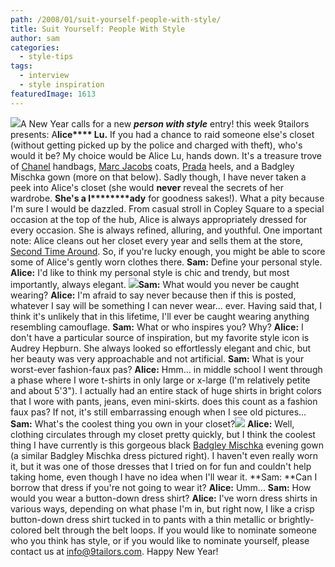 ```yaml
---
path: /2008/01/suit-yourself-people-with-style/
title: Suit Yourself: People With Style
author: sam
categories: 
  - style-tips
tags: 
  - interview
  - style inspiration
featuredImage: 1613
---
```

[![](http://bp1.blogger.com/_RlJ3L7W6dBw/R3vlbFYQ-AI/AAAAAAAABXM/7wzQWUKGv9Y/s320/Alice_Oct07.JPG)](http://bp1.blogger.com/_RlJ3L7W6dBw/R3vlbFYQ-AI/AAAAAAAABXM/7wzQWUKGv9Y/s1600-h/Alice_Oct07.JPG)A New Year calls for a new **_person with style_** entry! this week 9tailors presents: A**lice**** Lu.** If you had a chance to raid someone else's closet (without getting picked up by the police and charged with theft), who's would it be? My choice would be Alice Lu, hands down. It's a treasure trove of [Chanel](http://www.chanel.com/) handbags, [Marc Jacobs](http://www.marcjacobs.com/) coats, [Prada](http://www.prada.com/) heels, and a Badgley Mischka gown (more on that below). Sadly though, I have never taken a peek into Alice's closet (she would ****never**** reveal the secrets of her wardrobe. ****She's a l********ady**** for goodness sakes!). What a pity because I'm sure I would be dazzled. From casual stroll in Copley Square to a special occasion at the top of the hub, Alice is always appropriately dressed for every occasion. She is always refined, alluring, and youthful. One important note: Alice cleans out her closet every year and sells them at the store, [Second Time Around](http://www.secondtimearound.net/). So, if you're lucky enough, you might be able to score some of Alice's gently worn clothes there. **Sam:** Define your personal style. **Alice:** I'd like to think my personal style is chic and trendy, but most importantly, always elegant.  [![](http://iokanaan.net/blog/images/AudreyHepburn.jpg)](http://iokanaan.net/blog/images/AudreyHepburn.jpg)**Sam:** What would you never be caught wearing? **Alice:** I'm afraid to say never because then if this is posted, whatever I say will be something I can never wear... ever. Having said that, I think it's unlikely that in this lifetime, I'll ever be caught wearing anything resembling camouflage. **Sam:** What or who inspires you? Why? **Alice:** I don't have a particular source of inspiration, but my favorite style icon is Audrey Hepburn. She always looked so effortlessly elegant and chic, but her beauty was very approachable and not artificial. **Sam:** What is your worst-ever fashion-faux pas? **Alice:** Hmm... in middle school I went through a phase where I wore t-shirts in only large or x-large (I'm relatively petite and about 5'3"). I actually had an entire stack of huge shirts in bright colors that I wore with pants, jeans, even mini-skirts. does this count as a fashion faux pas? If not, it's still embarrassing enough when I see old pictures... **Sam:** What's the coolest thing you own in your closet?[![](http://i1.tinypic.com/nqzj3q.jpg)](http://i1.tinypic.com/nqzj3q.jpg) **Alice:** Well, clothing circulates through my closet pretty quickly, but I think the coolest thing I have currently is this gorgeous black [Badgley Mischka](http://www.badgleymischka.com/) evening gown (a similar Badgley Mischka dress pictured right). I haven't even really worn it, but it was one of those dresses that I tried on for fun and couldn't help taking home, even though I have no idea when I'll wear it. **Sam: **Can I borrow that dress if you're not going to wear it? **Alice:** Umm...  **Sam:** How would you wear a button-down dress shirt? **Alice:** I've worn dress shirts in various ways, depending on what phase I'm in, but right now, I like a crisp button-down dress shirt tucked in to pants with a thin metallic or brightly-colored belt through the belt loops. If you would like to nominate someone who you think has style, or if you would like to nominate yourself, please contact us at info@9tailors.com. Happy New Year!